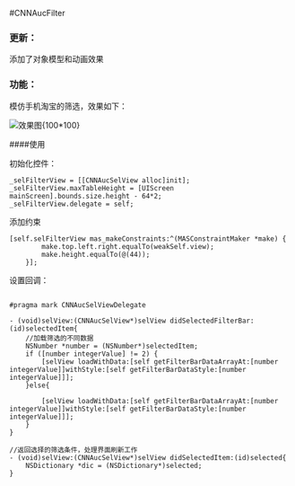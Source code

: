 #CNNAucFilter
<!--
[![CI Status](http://img.shields.io/travis/huangcheng/CCFilter.svg?style=flat)](https://travis-ci.org/huangcheng/CCFilter)
[![Version](https://img.shields.io/cocoapods/v/CCFilter.svg?style=flat)](http://cocoapods.org/pods/CCFilter)
[![License](https://img.shields.io/cocoapods/l/CCFilter.svg?style=flat)](http://cocoapods.org/pods/CCFilter)
[![Platform](https://img.shields.io/cocoapods/p/CCFilter.svg?style=flat)](http://cocoapods.org/pods/CCFilter)

## Usage

To run the example project, clone the repo, and run `pod install` from the Example directory first.

## Requirements

## Installation

CCFilter is available through [CocoaPods](http://cocoapods.org). To install
it, simply add the following line to your Podfile:

```ruby
pod "CCFilter"
```

## Author

huangcheng, huangcheng@souche.com

## License

CCFilter is available under the MIT license. See the LICENSE file for more info.

-->

### 更新：

添加了对象模型和动画效果

### 功能：

模仿手机淘宝的筛选，效果如下：

![效果图{100*100}](https://raw.githubusercontent.com/Mikora/CCFilter/master/Screen.png)


####使用

初始化控件：

```
_selFilterView = [[CNNAucSelView alloc]init];
_selFilterView.maxTableHeight = [UIScreen mainScreen].bounds.size.height - 64*2;
_selFilterView.delegate = self;
```

添加约束

```
[self.selFilterView mas_makeConstraints:^(MASConstraintMaker *make) {
        make.top.left.right.equalTo(weakSelf.view);
        make.height.equalTo(@(44));
    }];
```

设置回调：

```

#pragma mark CNNAucSelViewDelegate

- (void)selView:(CNNAucSelView*)selView didSelectedFilterBar:(id)selectedItem{
    //加载筛选的不同数据
    NSNumber *number = (NSNumber*)selectedItem;
    if ([number integerValue] != 2) {
        [selView loadWithData:[self getFilterBarDataArrayAt:[number integerValue]]withStyle:[self getFilterBarDataStyle:[number integerValue]]];
    }else{
        
        [selView loadWithData:[self getFilterBarDataArrayAt:[number integerValue]]withStyle:[self getFilterBarDataStyle:[number integerValue]]];
    }
}

//返回选择的筛选条件，处理界面刷新工作
- (void)selView:(CNNAucSelView*)selView didSelectedItem:(id)selected{
    NSDictionary *dic = (NSDictionary*)selected;
}
```
